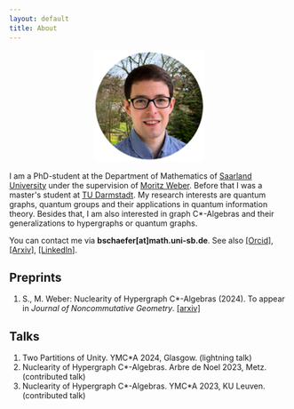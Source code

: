```yaml
---
layout: default
title: About
---
```


<p style="text-align: center;"><img src="portrait_circle_frame3.png" alt="Beschreibung" style="width: 200px; height: auto;"></p>


I am a PhD-student at the Department of Mathematics of <a href="https://www.uni-saarland.de/start.html"> Saarland University</a> under the supervision of <a href="https://www.uni-saarland.de/lehrstuhl/weber-moritz/team/moritz-weber.html">Moritz Weber</a>. 
Before that I was a master's student at <a href=">https://www.mathematik.tu-darmstadt.de/fb/index.de.jsp">TU Darmstadt</a>. My research interests are quantum graphs, quantum groups and their applications in quantum information theory. Besides that, I am also interested in graph C\*-Algebras and their generalizations to hypergraphs or quantum graphs.

You can contact me via <b>bschaefer[at]math.uni-sb.de</b>. See also <a href="https://orcid.org/0009-0000-4966-7736">[Orcid]</a>, <a href="https://arxiv.org/search/math?query=Schäfer%2C+Björn&searchtype=author&abstracts=show&order=-announced_date_first&size=50">[Arxiv]</a>, <a href="https://www.linkedin.com/in/björn-schäfer-a7a5bb351/">[LinkedIn]</a>.


## Preprints

1. S., M. Weber: Nuclearity of Hypergraph C\*-Algebras (2024). To appear in *Journal of Noncommutative Geometry*. [[arxiv]](https://arxiv.org/abs/2405.10044)

## Talks

1. Two Partitions of Unity. YMC\*A 2024, Glasgow. (lightning talk)
2. Nuclearity of Hypergraph C\*-Algebras. Arbre de Noel 2023, Metz. (contributed talk)
3. Nuclearity of Hypergraph C\*-Algebras. YMC\*A 2023, KU Leuven. (contributed talk)

